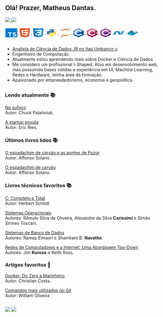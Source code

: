 ## Olá! Prazer, Matheus Dantas. 

<div>
  <a href="https://github.com/mathdantas">
  <img height="150em" src="https://github-readme-stats.vercel.app/api?username=mathdantas&show_icons=true&theme=dark&include_all_commits=true&count_private=true"/>
  <img height="150em" src="https://github-readme-stats.vercel.app/api/top-langs/?username=mathdantas&layout=compact&langs_count=7&theme=dark"/>
</div>
<div style="display: inline_block"><br>
  <img align="center" alt="Math-Ts" height="30" width="40" src="https://raw.githubusercontent.com/devicons/devicon/master/icons/typescript/typescript-plain.svg">
  <img align="center" alt="Math-HTML" height="30" width="40" src="https://raw.githubusercontent.com/devicons/devicon/master/icons/html5/html5-original.svg">
  <img align="center" alt="Math-CSS" height="30" width="40" src="https://raw.githubusercontent.com/devicons/devicon/master/icons/css3/css3-original.svg">
  <img align="center" alt="Math-Python" height="30" width="40" src="https://raw.githubusercontent.com/devicons/devicon/master/icons/python/python-original.svg">
  <img align="center" alt="Math-Python" height="30" width="40" src="https://raw.githubusercontent.com/devicons/devicon/master/icons/jupyter/jupyter-original.svg">
  <img align="center" alt="Math-Csharp" height="30" width="40" src="https://raw.githubusercontent.com/devicons/devicon/master/icons/c/c-original.svg">
  <img align="center" alt="Math-Csharp" height="30" width="40" src="https://raw.githubusercontent.com/devicons/devicon/master/icons/cplusplus/cplusplus-original.svg">
  <img align="center" alt="Math-Csharp" height="30" width="40" src="https://raw.githubusercontent.com/devicons/devicon/master/icons/csharp/csharp-original.svg">
  <img align="center" alt="Math-Csharp" height="30" width="40" src="https://raw.githubusercontent.com/devicons/devicon/master/icons/dot-net/dot-net-original.svg">
  <img align="center" alt="Math-Csharp" height="30" width="40" src="https://raw.githubusercontent.com/devicons/devicon/master/icons/docker/docker-original.svg">
</div>

##

  
- Analista de Ciência de Dados JR no Itaú Unibanco [u](https://www.itau.com.br/)
- Engenheiro de Computação
- Atualmente estou aprendendo mais sobre Docker e Ciência de Dados
- Me considero um profissional t-Shaped. Atuo em desenvolvimento web, mas possuindo bases sólidas e experiência em UI, Machine Learning, Redes e Hardware, minha área de formação. 
- Apaixonado por empreededorismo, economia e geopolítica. 

##

### Lendo atualmente 📚
  
[No sufoco](https://www.amazon.com.br/No-sufoco-Chuck-Palahniuk-ebook/dp/B00ZSVO18I/ref=sr_1_1?__mk_pt_BR=%C3%85M%C3%85%C5%BD%C3%95%C3%91&dchild=1&keywords=No+sufoco&qid=1630896962&s=digital-text&sr=1-1)<br/>
Autor: Chuck Palahniuk.

[A startup enxuta](https://www.amazon.com.br/startup-enxuta-Eric-Ries-ebook/dp/B07Z46K4KQ/ref=sr_1_3?dchild=1&keywords=startup+enxuta&qid=1630897039&s=digital-text&sr=1-3)<br/>
Autor: Eric Ries.
  
### Últimos livros lidos 📚
 
[O espadachim de carvão e as pontes de Puzur](https://www.amazon.com.br/espadachim-carv%C3%A3o-pontes-Puzur-ebook/dp/B014I7TJ5C/ref=reads_cwrtbar_1/145-0257154-7645340?pd_rd_w=j3Edr&pf_rd_p=f0989065-fdf0-44f6-89ba-12ac8c8cc0a8&pf_rd_r=3B4MY15REWY56YYCEDYR&pd_rd_r=91bd2d55-399f-4ce5-9d3f-980f8ea4820f&pd_rd_wg=bFCbx&pd_rd_i=B014I7TJ5C&psc=1)<br/>
Autor: Affonso Solano.
  
[O espadachim de carvão](https://www.amazon.com.br/espadachim-carv%C3%A3o-Affonso-Solano-ebook/dp/B00BYKZK2S/ref=sr_1_1?__mk_pt_BR=%C3%85M%C3%85%C5%BD%C3%95%C3%91&dchild=1&keywords=espadachim&qid=1630897118&s=digital-text&sr=1-1)<br/>
Autor: Affonso Solano.  
  
### Livros técnicos favoritos 📚
  
[C: Completo e Total](https://www.amazon.com.br/C-completo-total-Herbert-Schildt/dp/8534605955/ref=sr_1_1?adgrpid=83848702769&dchild=1&hvadid=426015975287&hvdev=c&hvlocphy=9101507&hvnetw=g&hvqmt=e&hvrand=3914466573689197410&hvtargid=kwd-388890860841&hydadcr=5628_11235155&keywords=c+completo+e+total&qid=1630894770&sr=8-1&ufe=app_do%3Aamzn1.fos.25548f35-0de7-44b3-b28e-0f56f3f96147)<br/>
Autor:  Herbert Schildt

  
[Sistemas Operacionais](https://www.amazon.com.br/Sistemas-Operacionais-R%C3%B4mulo-S-Oliveira/dp/8577805212/ref=sr_1_1?__mk_pt_BR=%C3%85M%C3%85%C5%BD%C3%95%C3%91&dchild=1&keywords=carissime+sistemas+operacionais&qid=1630896634&s=books&sr=1-1&ufe=app_do%3Aamzn1.fos.6a09f7ec-d911-4889-ad70-de8dd83c8a74)<br/>
Autores:  Rômulo Silva de Oliveira, Alexandre da Silva **Carissimi** e Simão Sirineo Toscani.
  
[Sistemas de Banco de Dados](https://www.amazon.com.br/Sistemas-Banco-Dados-Ramez-Elmasri/dp/8543025001/ref=pd_sbs_1/145-0257154-7645340?pd_rd_w=uCSG1&pf_rd_p=1cea723e-f006-4e24-9fef-c33bd3108ae3&pf_rd_r=X7X7A91BBAG7376HWHS8&pd_rd_r=f11695fc-e919-441a-b6a8-a92e85c8c1ac&pd_rd_wg=XDn9Y&pd_rd_i=8543025001&psc=1)<br/>
Autores: Ramez Elmasri e Shamkant B. **Navathe**.
  
[Redes de Computadores e a Internet: Uma Abordagem Top-Down](https://www.amazon.com.br/Redes-computadores-internet-abordagem-top-down/dp/8581436773/ref=sr_1_1?dchild=1&keywords=redes+de+computadores+kurose&qid=1630896789&s=books&sr=1-1&ufe=app_do%3Aamzn1.fos.db68964d-7c0e-4bb2-a95c-e5cb9e32eb12)<br/>
Autores: Jim **Kurose** e Keith Ross.
  
### Artigos favoritos 📃
  
  [Docker: Do Zero a Marinheiro](https://medium.com/data-hackers/docker-do-zero-a-marinheiro-adf4d9087f76)<br/>
  Autor: Christian Costa.<br/>
  
  [Comandos mais utilizados no Git](https://woliveiras.com.br/posts/comandos-mais-utilizados-no-git/#Removendoarquivosdoindex)<br/>
  Autor: William Oliveira
  
##

<div> 
  <a href = "mailto:matheus.dantas.ti@gmail.com"><img src="https://img.shields.io/badge/-Gmail-%23333?style=for-the-badge&logo=gmail&logoColor=white" target="_blank"></a>
  <a href="https://www.linkedin.com/in/math-dantas/" target="_blank"><img src="https://img.shields.io/badge/-LinkedIn-%230077B5?style=for-the-badge&logo=linkedin&logoColor=white" target="_blank"></a> 
</div>

<!---
mathdantas/mathdantas is a ✨ special ✨ repository because its `README.md` (this file) appears on your GitHub profile.
You can click the Preview link to take a look at your changes.
--->
